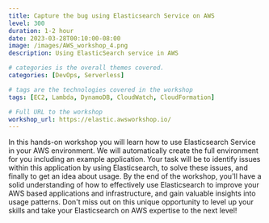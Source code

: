 ```yaml
---
title: Capture the bug using Elasticsearch Service on AWS
level: 300
duration: 1-2 hour
date: 2023-03-28T00:10:00-08:00
image: /images/AWS_workshop_4.png
description: Using ElasticSearch service in AWS

# categories is the overall themes covered.
categories: [DevOps, Serverless]

# tags are the technologies covered in the workshop
tags: [EC2, Lambda, DynamoDB, CloudWatch, CloudFormation]

# Full URL to the workshop
workshop_url: https://elastic.awsworkshop.io/
---
```

In this hands-on workshop you will learn how to use Elasticsearch Service in your AWS environment. We will automatically create the full environment for you including an example application. Your task will be to identify issues within this application by using Elasticsearch, to solve these issues, and finally to get an idea about usage. By the end of the workshop, you'll have a solid understanding of how to effectively use Elasticsearch to improve your AWS based applications and infrastructure, and gain valuable insights into usage patterns. Don't miss out on this unique opportunity to level up your skills and take your Elasticsearch on AWS expertise to the next level!
